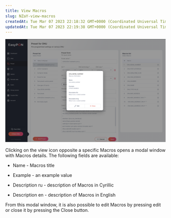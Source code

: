 ```yaml
---
title: View Macros
slug: NZaY-view-macros
createdAt: Tue Mar 07 2023 22:18:32 GMT+0000 (Coordinated Universal Time)
updatedAt: Tue Mar 07 2023 22:19:38 GMT+0000 (Coordinated Universal Time)
---
```


![Macros modal window](.gitbook/assets/ayrvGmD_P_uSZ3QHT7uF9_screenshot-2023-01-28-at-225307.png)

Clicking on the view icon opposite a specific Macros opens a modal window with Macros details. The following fields are available:

*   Name - Macros title

*   Example - an example value

*   Description ru - description of Macros in Cyrillic

*   Description en - description of Macros in English

From this modal window, it is also possible to edit Macros by pressing edit or close it by pressing the Close button.

##

